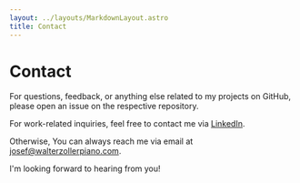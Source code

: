 ```yaml
---
layout: ../layouts/MarkdownLayout.astro
title: Contact
---
```


# Contact

For questions, feedback, or anything else related to my projects on GitHub, please open an issue on the respective repository.

For work-related inquiries, feel free to contact me via [LinkedIn](https://linkedin.com/in/zollerboy1).

Otherwise, You can always reach me via email at [josef@walterzollerpiano.com](mailto:josef@walterzollerpiano.com).

I'm looking forward to hearing from you!
